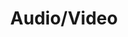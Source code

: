 ---
# This topic lives at
# https://digital.gov/topics/audio-video

slug: "audio-video"

# Topic Title
title: "Audio/Video"

# description — keep it short and clear
summary: ""


# Weight
weight: 2

# For more information on managing topics,
# see https://github.com/GSA/digitalgov.gov/wiki
---